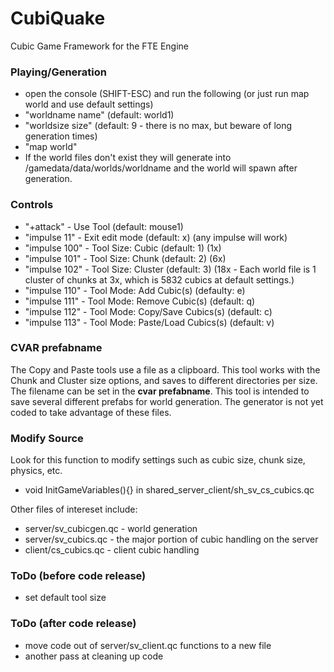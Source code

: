 # CubiQuake
Cubic Game Framework for the FTE Engine

### Playing/Generation
- open the console (SHIFT-ESC) and run the following (or just run map world and use default settings)
- "worldname name" (default: world1)
- "worldsize size" (default: 9 - there is no max, but beware of long generation times)
- "map world"
- If the world files don't exist they will generate into /gamedata/data/worlds/worldname and the world will spawn after generation.

### Controls
- "+attack"     - Use Tool  (default: mouse1)
- "impulse 11"  - Exit edit mode (default: x) (any impulse will work)
- "impulse 100" - Tool Size: Cubic (default: 1) (1x)
- "impulse 101" - Tool Size: Chunk (default: 2) (6x)
- "impulse 102" - Tool Size: Cluster (default: 3) (18x - Each world file is 1 cluster of chunks at 3x, which is 5832 cubics at default settings.)
- "impulse 110" - Tool Mode: Add Cubic(s) (defaulty: e)
- "impulse 111" - Tool Mode: Remove Cubic(s) (default: q)
- "impulse 112" - Tool Mode: Copy/Save Cubics(s) (default: c)
- "impulse 113" - Tool Mode: Paste/Load Cubics(s) (default: v)

### CVAR prefabname
The Copy and Paste tools use a file as a clipboard. This tool works with the Chunk and Cluster size options, and saves to different directories per size. The filename can be set in the **cvar prefabname**. This tool is intended to save several different prefabs for world generation. The generator is not yet coded to take advantage of these files.

### Modify Source
Look for this function to modify settings such as cubic size, chunk size, physics, etc.
- void InitGameVariables(){} in shared_server_client/sh_sv_cs_cubics.qc

Other files of intereset include:
- server/sv_cubicgen.qc - world generation
- server/sv_cubics.qc - the major portion of cubic handling on the server
- client/cs_cubics.qc - client cubic handling

### ToDo (before code release)
- set default tool size

### ToDo (after code release)
- move code out of server/sv_client.qc functions to a new file
- another pass at cleaning up code
